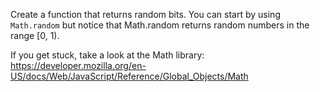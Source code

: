 Create a function that returns random bits.
You can start by using `Math.random` but notice that Math.random returns random numbers in the range [0, 1).

If you get stuck, take a look at the Math library: <https://developer.mozilla.org/en-US/docs/Web/JavaScript/Reference/Global_Objects/Math>

